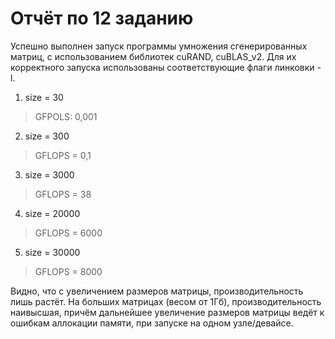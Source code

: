 # Отчёт по 12 заданию

Успешно выполнен запуск программы умножения сгенерированных матриц, с использованием библиотек cuRAND, cuBLAS_v2.
Для их корректного запуска использованы соответствующие флаги линковки -l<libname>.

1. size = 30
> GFPOLS: 0,001

2. size = 300
> GFLOPS = 0,1

3. size = 3000
> GFLOPS = 38

4. size = 20000
> GFLOPS = 6000

5. size = 30000
> GFLOPS = 8000

Видно, что с увеличением размеров матрицы, производительность лишь растёт. На больших матрицах (весом от 1Гб), производительность наивысшая, причём дальнейшее увеличение размеров матрицы ведёт к ошибкам аллокации памяти, при запуске на одном узле/девайсе.

